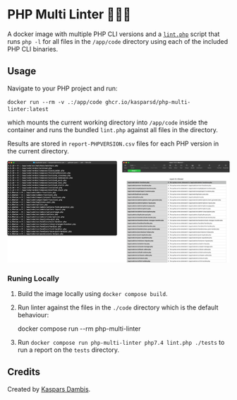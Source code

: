 # PHP Multi Linter 🍍🍊🍋

A docker image with multiple PHP CLI versions and a [`lint.php`](lint.php) script that runs `php -l` for all files in the `/app/code` directory using each of the included PHP CLI binaries.

## Usage

Navigate to your PHP project and run:

    docker run --rm -v .:/app/code ghcr.io/kasparsd/php-multi-linter:latest

which mounts the current working directory into `/app/code` inside the container and runs the bundled `lint.php` against all files in the directory.

Results are stored in `report-PHPVERSION.csv` files for each PHP version in the current directory.

![PHP Multi Linter CLI output and CSV report](output.png)

### Runing Locally

1. Build the image locally using `docker compose build`.

2. Run linter against the files in the `./code` directory which is the default behaviour:

      docker compose run --rm php-multi-linter

2. Run `docker compose run php-multi-linter php7.4 lint.php ./tests` to run a report on the `tests` directory.

## Credits

Created by [Kaspars Dambis](https://kaspars.net).